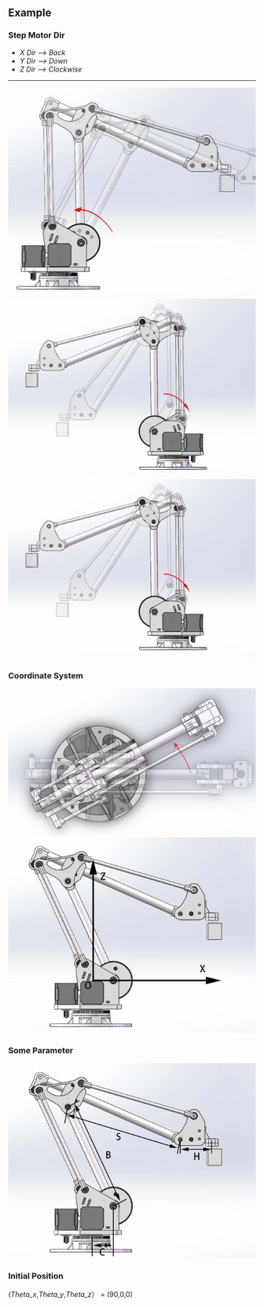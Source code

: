 ##  Example

### Step Motor Dir
* *X Dir --> Back*
* *Y Dir --> Down*
* *Z Dir --> Clockwise*
******
![ARM_1](.\img\ARM_1.jpg)
![ARM_2](.\img\ARM_2.jpg)
![ARM_3](.\img\ARM_2.jpg)

### Coordinate System
![ARM_3](.\img\ARM_3.jpg)
![ARM_5](.\img\ARm_5.jpg)

### Some Parameter
![ARM_4](.\img\ARm_4.jpg)

### Initial Position
(*Theta_x*,*Theta_y*,*Theta_z*） = (90,0,0)


